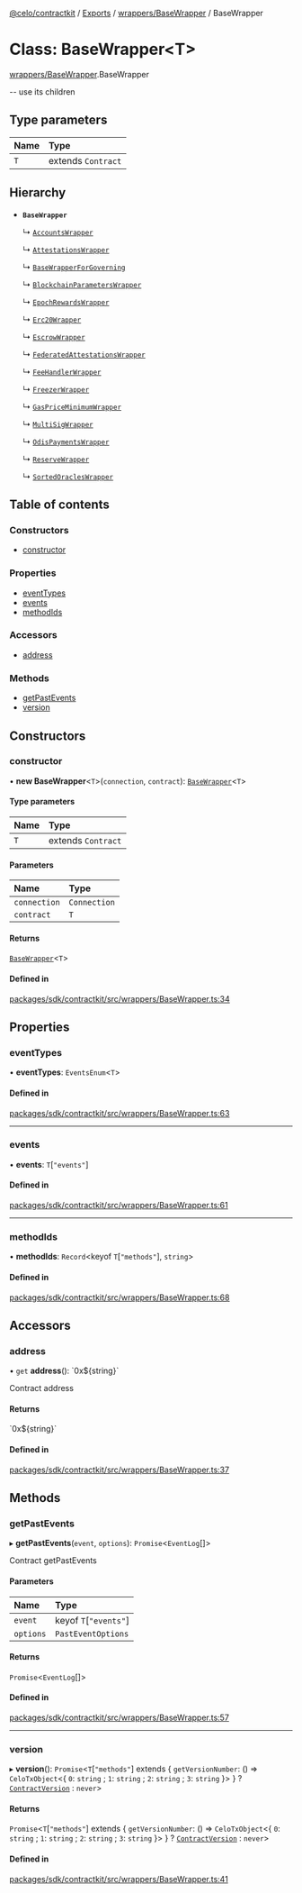 [@celo/contractkit](../README.md) / [Exports](../modules.md) / [wrappers/BaseWrapper](../modules/wrappers_BaseWrapper.md) / BaseWrapper

# Class: BaseWrapper\<T\>

[wrappers/BaseWrapper](../modules/wrappers_BaseWrapper.md).BaseWrapper

-- use its children

## Type parameters

| Name | Type |
| :------ | :------ |
| `T` | extends `Contract` |

## Hierarchy

- **`BaseWrapper`**

  ↳ [`AccountsWrapper`](wrappers_Accounts.AccountsWrapper.md)

  ↳ [`AttestationsWrapper`](wrappers_Attestations.AttestationsWrapper.md)

  ↳ [`BaseWrapperForGoverning`](wrappers_BaseWrapperForGoverning.BaseWrapperForGoverning.md)

  ↳ [`BlockchainParametersWrapper`](wrappers_BlockchainParameters.BlockchainParametersWrapper.md)

  ↳ [`EpochRewardsWrapper`](wrappers_EpochRewards.EpochRewardsWrapper.md)

  ↳ [`Erc20Wrapper`](wrappers_Erc20Wrapper.Erc20Wrapper.md)

  ↳ [`EscrowWrapper`](wrappers_Escrow.EscrowWrapper.md)

  ↳ [`FederatedAttestationsWrapper`](wrappers_FederatedAttestations.FederatedAttestationsWrapper.md)

  ↳ [`FeeHandlerWrapper`](wrappers_FeeHandler.FeeHandlerWrapper.md)

  ↳ [`FreezerWrapper`](wrappers_Freezer.FreezerWrapper.md)

  ↳ [`GasPriceMinimumWrapper`](wrappers_GasPriceMinimum.GasPriceMinimumWrapper.md)

  ↳ [`MultiSigWrapper`](wrappers_MultiSig.MultiSigWrapper.md)

  ↳ [`OdisPaymentsWrapper`](wrappers_OdisPayments.OdisPaymentsWrapper.md)

  ↳ [`ReserveWrapper`](wrappers_Reserve.ReserveWrapper.md)

  ↳ [`SortedOraclesWrapper`](wrappers_SortedOracles.SortedOraclesWrapper.md)

## Table of contents

### Constructors

- [constructor](wrappers_BaseWrapper.BaseWrapper.md#constructor)

### Properties

- [eventTypes](wrappers_BaseWrapper.BaseWrapper.md#eventtypes)
- [events](wrappers_BaseWrapper.BaseWrapper.md#events)
- [methodIds](wrappers_BaseWrapper.BaseWrapper.md#methodids)

### Accessors

- [address](wrappers_BaseWrapper.BaseWrapper.md#address)

### Methods

- [getPastEvents](wrappers_BaseWrapper.BaseWrapper.md#getpastevents)
- [version](wrappers_BaseWrapper.BaseWrapper.md#version)

## Constructors

### constructor

• **new BaseWrapper**\<`T`\>(`connection`, `contract`): [`BaseWrapper`](wrappers_BaseWrapper.BaseWrapper.md)\<`T`\>

#### Type parameters

| Name | Type |
| :------ | :------ |
| `T` | extends `Contract` |

#### Parameters

| Name | Type |
| :------ | :------ |
| `connection` | `Connection` |
| `contract` | `T` |

#### Returns

[`BaseWrapper`](wrappers_BaseWrapper.BaseWrapper.md)\<`T`\>

#### Defined in

[packages/sdk/contractkit/src/wrappers/BaseWrapper.ts:34](https://github.com/celo-org/developer-tooling/blob/master/packages/sdk/contractkit/src/wrappers/BaseWrapper.ts#L34)

## Properties

### eventTypes

• **eventTypes**: `EventsEnum`\<`T`\>

#### Defined in

[packages/sdk/contractkit/src/wrappers/BaseWrapper.ts:63](https://github.com/celo-org/developer-tooling/blob/master/packages/sdk/contractkit/src/wrappers/BaseWrapper.ts#L63)

___

### events

• **events**: `T`[``"events"``]

#### Defined in

[packages/sdk/contractkit/src/wrappers/BaseWrapper.ts:61](https://github.com/celo-org/developer-tooling/blob/master/packages/sdk/contractkit/src/wrappers/BaseWrapper.ts#L61)

___

### methodIds

• **methodIds**: `Record`\<keyof `T`[``"methods"``], `string`\>

#### Defined in

[packages/sdk/contractkit/src/wrappers/BaseWrapper.ts:68](https://github.com/celo-org/developer-tooling/blob/master/packages/sdk/contractkit/src/wrappers/BaseWrapper.ts#L68)

## Accessors

### address

• `get` **address**(): \`0x$\{string}\`

Contract address

#### Returns

\`0x$\{string}\`

#### Defined in

[packages/sdk/contractkit/src/wrappers/BaseWrapper.ts:37](https://github.com/celo-org/developer-tooling/blob/master/packages/sdk/contractkit/src/wrappers/BaseWrapper.ts#L37)

## Methods

### getPastEvents

▸ **getPastEvents**(`event`, `options`): `Promise`\<`EventLog`[]\>

Contract getPastEvents

#### Parameters

| Name | Type |
| :------ | :------ |
| `event` | keyof `T`[``"events"``] |
| `options` | `PastEventOptions` |

#### Returns

`Promise`\<`EventLog`[]\>

#### Defined in

[packages/sdk/contractkit/src/wrappers/BaseWrapper.ts:57](https://github.com/celo-org/developer-tooling/blob/master/packages/sdk/contractkit/src/wrappers/BaseWrapper.ts#L57)

___

### version

▸ **version**(): `Promise`\<`T`[``"methods"``] extends \{ `getVersionNumber`: () => `CeloTxObject`\<\{ `0`: `string` ; `1`: `string` ; `2`: `string` ; `3`: `string`  }\>  } ? [`ContractVersion`](versions.ContractVersion.md) : `never`\>

#### Returns

`Promise`\<`T`[``"methods"``] extends \{ `getVersionNumber`: () => `CeloTxObject`\<\{ `0`: `string` ; `1`: `string` ; `2`: `string` ; `3`: `string`  }\>  } ? [`ContractVersion`](versions.ContractVersion.md) : `never`\>

#### Defined in

[packages/sdk/contractkit/src/wrappers/BaseWrapper.ts:41](https://github.com/celo-org/developer-tooling/blob/master/packages/sdk/contractkit/src/wrappers/BaseWrapper.ts#L41)
